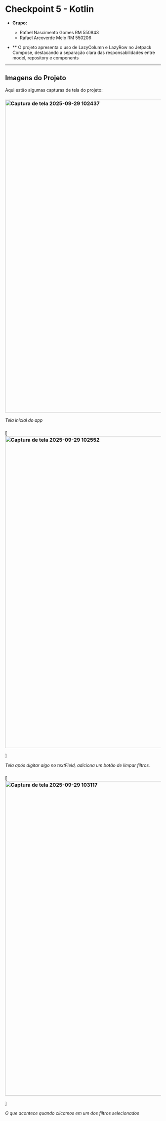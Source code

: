 
# Checkpoint 5 - Kotlin

* **Grupo:**
    * Rafael Nascimento Gomes RM 550843
    * Rafael Arcoverde Melo RM 550206

* ** O projeto apresenta o uso de LazyColumn e LazyRow no Jetpack Compose, destacando a separação clara das responsabilidades entre model, repository e components

---

## Imagens do Projeto

Aqui estão algumas capturas de tela do projeto:

### <img width="1919" height="1011" alt="Captura de tela 2025-09-29 102437" src="https://github.com/user-attachments/assets/331d1961-1d55-479f-848c-efb04bb0c9d3" />

*Tela inicial do app*

### [<img width="1919" height="1008" alt="Captura de tela 2025-09-29 102552" src="https://github.com/user-attachments/assets/118bbd66-a808-4013-98dc-db151d161ff5" />
]

*Tela após digitar algo no textField, adiciona um botão de limpar filtros.*

### [<img width="1918" height="1016" alt="Captura de tela 2025-09-29 103117" src="https://github.com/user-attachments/assets/debe74cf-df40-4ec9-8bc1-ecf06e9e2665" />
]

*O que acontece quando clicamos em um dos filtros selecionados*
